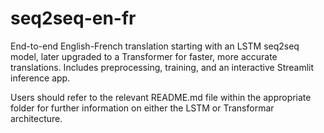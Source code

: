 # seq2seq-en-fr
End-to-end English-French translation starting with an LSTM seq2seq model, later upgraded to a Transformer for faster, more accurate translations. Includes preprocessing, training, and an interactive Streamlit inference app.

Users should refer to the relevant README.md file within the appropriate folder for further information on either the LSTM or Transformar architecture.
